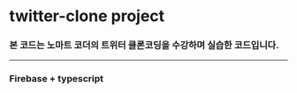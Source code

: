 # twitter-clone project

### 본 코드는 노마트 코더의 트위터 클론코딩을 수강하며 실습한 코드입니다.

---

### Firebase + typescript
